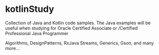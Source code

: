 # kotlinStudy
Collection of Java and Kotlin code samples.
The Java examples will be useful when studying for Oracle Certified Associate or /Certified Professional Java Programmer

Algorithms,
DesignPatterns,
RxJava
Streams,
Generics,
Gson,
and many more...
